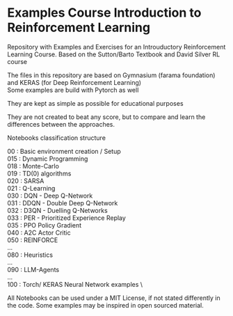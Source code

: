 # Examples Course Introduction to Reinforcement Learning

Repository with Examples and Exercises for an Introuductory Reinforcement Learning Course. Based on the Sutton/Barto Textbook 
and David Silver RL course

The files in this repository are based on Gymnasium (farama foundation) and KERAS (for Deep Reinforcement Learning) <br>
Some examples are build with Pytorch as well <br>

They are kept as simple as possible for educational purposes

They are not created to beat any score, but to compare and learn the differences between the approaches.

Notebooks classification structure

00 : Basic environment creation / Setup \
015 : Dynamic Programming           \
018 : Monte-Carlo                   \
019 : TD(0) algorithms              \
020 : SARSA                         \
021 : Q-Learning                    \
030 : DQN - Deep Q-Network          \
031 : DDQN - Double Deep Q-Network  \
032 : D3QN - Duelling Q-Networks    \
033 : PER - Prioritized Experience Replay \
035 : PPO Policy Gradient           \
040 : A2C Actor Critic                  \
050 : REINFORCE                     \
...                                 \
080 : Heuristics                    \
...                                 \
090 : LLM-Agents                    \
...                                 \
100 : Torch/ KERAS Neural Network examples  \

All Notebooks can be used under a MIT License, if not stated differently in the code. 
Some examples may be inspired in open sourced material.
